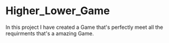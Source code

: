 # Higher_Lower_Game
In this project I have created a Game that's perfectly meet all the requirments that's a amazing Game.
